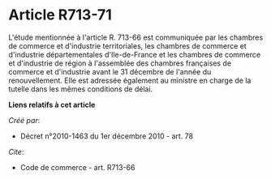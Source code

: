 # Article R713-71

L'étude mentionnée à l'article R. 713-66 est communiquée par les chambres de commerce et d'industrie territoriales, les
chambres de commerce et d'industrie départementales d'Ile-de-France et les chambres de commerce et d'industrie de région à
l'assemblée des chambres françaises de commerce et d'industrie avant le 31 décembre de l'année du renouvellement. Elle est
adressée également au ministre en charge de la tutelle dans les mêmes conditions de délai.

**Liens relatifs à cet article**

_Créé par_:

  - Décret n°2010-1463 du 1er décembre 2010 - art. 78

_Cite_:

  - Code de commerce - art. R713-66

